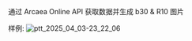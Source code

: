 通过 Arcaea Online API 获取数据并生成 b30 & R10 图片

样例: ![ptt_2025_04_03-23_22_06](https://github.com/user-attachments/assets/960b8abf-7562-4c66-88c8-043c73d33d3a)
